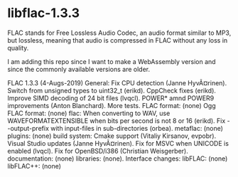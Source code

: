 # libflac-1.3.3
FLAC stands for Free Lossless Audio Codec, an audio format similar to MP3, but lossless, meaning that audio is compressed in FLAC without any loss in quality.

I am adding this repo since I want to make a WebAssembly version and since the commonly available versions are older.

FLAC 1.3.3 (4-Augs-2019)
General:
Fix CPU detection (Janne HyvÃ¤rinen).
Switch from unsigned types to uint32_t (erikd).
CppCheck fixes (erikd).
Improve SIMD decoding of 24 bit files (lvqcl).
POWER* amnd POWER9 improvements (Anton Blanchard).
More tests.
FLAC format:
(none)
Ogg FLAC format:
(none)
flac:
When converting to WAV, use WAVEFORMATEXTENSIBLE when bits per second is not 8 or 16 (erikd).
Fix --output-prefix with input-files in sub-directories (orbea).
metaflac:
(none)
plugins:
(none)
build system:
Cmake support (Vitaliy Kirsanov, evpobr).
Visual Studio updates (Janne HyvÃ¤rinen).
Fix for MSVC when UNICODE is enabled (lvqcl).
Fix for OpenBSD/i386 (Christian Weisgerber).
documentation:
(none)
libraries:
(none).
Interface changes:
libFLAC:
(none)
libFLAC++:
(none)
